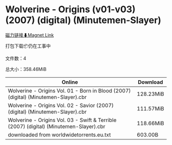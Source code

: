 # Wolverine - Origins (v01-v03) (2007) (digital) (Minutemen-Slayer)

[磁力链接⬇Magnet Link](magnet:?xt=urn:btih:19b8474d27b0f8e02186157bf82564d89ea4cdad&dn=Wolverine%20-%20Origins%20%28v01-v03%29%20%282007%29%20%28digital%29%20%28Minutemen-Slayer%29)

打包下载📦仍在工事中

文件数：4

总大小：358.46MiB

Online | Download
--- | ---
Wolverine - Origins Vol. 01 - Born in Blood (2007) (digital) (Minutemen-Slayer).cbr | 128.23MiB
Wolverine - Origins Vol. 02 - Savior (2007) (digital) (Minutemen-Slayer).cbr | 111.57MiB
Wolverine - Origins Vol. 03 - Swift & Terrible (2007) (digital) (Minutemen-Slayer).cbr | 118.66MiB
downloaded from worldwidetorrents.eu.txt | 603.00B